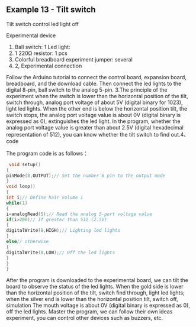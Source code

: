 ## Example 13 - Tilt switch

Tilt switch control led light off

Experimental device
1. Ball switch: 1 Led light:
2. 1 220Ω resistor: 1 pcs
3. Colorful breadboard experiment jumper: several
4. 2, Experimental connection

 Follow the Arduino tutorial to connect the control board, expansion board, breadboard, and the download cable. Then connect the led lights to the digital 8-pin, ball switch to the analog 5-pin.
3.The principle of the experiment when the switch is lower than the horizontal position of the tilt, switch through, analog port voltage of about 5V (digital binary for 1023), light led lights. When the other end is below the horizontal position tilt, the switch stops, the analog port voltage value is about 0V (digital binary is expressed as 0), extinguishes the led light. In the program, whether the analog port voltage value is greater than about 2.5V (digital hexadecimal representation of 512), you can know whether the tilt switch to find out.4、
code

The program code is as follows：

```c
 void setup()
{
pinMode(8,OUTPUT);// Set the number 8 pin to the output mode
}
void loop()
{
int i;// Define hair volume i
while(1)
{
i=analogRead(5);// Read the analog 5-port voltage value
if(i>200)// If greater than 512 (2.5V)
{
digitalWrite(8,HIGH);// Lighting led lights
}
else// otherwise
{
digitalWrite(8,LOW);// Off the led lights
}
}
}
```

After the program is downloaded to the experimental board, we can tilt the board to observe the status of the led lights. When the gold side is lower than the horizontal position of the tilt, switch find through, light led lights; when the silver end is lower than the horizontal position tilt, switch off, simulation
The mouth voltage is about 0V (digital binary is expressed as 0), off the led lights.
Master the program, we can follow their own ideas experiment, you can control other devices such as buzzers, etc.
